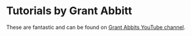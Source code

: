 # Tutorials by Grant Abbitt

These are fantastic and can be found on [Grant Abbits YouTube channel](https://www.youtube.com/channel/UCZFUrFoqvqlN8seaAeEwjlw).
